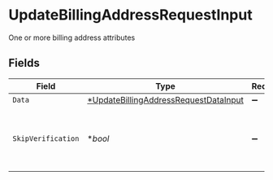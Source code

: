 # UpdateBillingAddressRequestInput

One or more billing address attributes


## Fields

| Field                                                                                                | Type                                                                                                 | Required                                                                                             | Description                                                                                          |
| ---------------------------------------------------------------------------------------------------- | ---------------------------------------------------------------------------------------------------- | ---------------------------------------------------------------------------------------------------- | ---------------------------------------------------------------------------------------------------- |
| `Data`                                                                                               | [*UpdateBillingAddressRequestDataInput](../../models/shared/updatebillingaddressrequestdatainput.md) | :heavy_minus_sign:                                                                                   | N/A                                                                                                  |
| `SkipVerification`                                                                                   | **bool*                                                                                              | :heavy_minus_sign:                                                                                   | When set to true, the address will be saved without verification                                     |